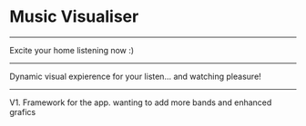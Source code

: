 # Music Visualiser
________________
Excite your home listening now :)
______________
Dynamic visual expierence for your listen... and watching pleasure!
_____________
V1. Framework for the app. wanting to add more bands and enhanced grafics
